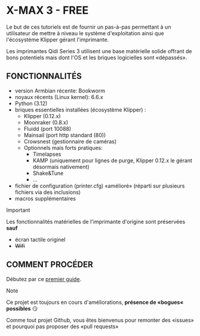 # X-MAX 3 - FREE

Le but de ces tutoriels est de fournir un pas-à-pas permettant à un utilisateur de mettre à niveau le système d'exploitation ainsi que l'écosystème Klipper gérant l'imprimante.

Les imprimantes Qidi Series 3 utilisent une base matérielle solide offrant de bons potentiels mais dont l'OS et les briques logicielles sont «dépassés».

## FONCTIONNALITÉS

- version Armbian récente: Bookworm
- noyaux récents (Linux kernel): 6.6.x
- Python (3.12)
- briques essentielles installées (écosystème Klipper) :
  - Klipper (0.12.x)
  - Moonraker (0.8.x)
  - Fluidd (port 10088)
  - Mainsail (port http standard (80))
  - Crowsnest (gestionnaire de caméras)
  - Optionnels mais forts pratiques:
    - Timelapses
    - KAMP (uniquement pour lignes de purge, Klipper 0.12.x le gérant désormais nativement)
    - Shake&Tune
    - …
- fichier de configuration (printer.cfg) «amélioré» (réparti sur plusieurs fichiers via des inclusions)
- macros supplémentaires

> [!IMPORTANT]
>
> Les fonctionnalités matérielles de l'imprimante d'origine sont préservées **sauf**
> - écran tactile originel
> - ~~Wifi~~ 

## COMMENT PROCÉDER

Débutez par ce [premier guide](./Mise-a-jour/installation-OS.md).

> [!NOTE]
> Ce projet est toujours en cours d'améliorations, **présence de «bogues« possibles** 😏
> 
> Comme tout projet Github, vous êtes bienvenus pour remonter des «issues» et pourquoi pas proposer des «pull requests»
> 


